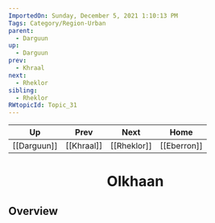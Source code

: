 ```yaml
---
ImportedOn: Sunday, December 5, 2021 1:10:13 PM
Tags: Category/Region-Urban
parent:
  - Darguun
up:
  - Darguun
prev:
  - Khraal
next:
  - Rheklor
sibling:
  - Rheklor
RWtopicId: Topic_31
---
```


| Up | Prev | Next | Home |
|----|------|------|------|
| [[Darguun]] | [[Khraal]] | [[Rheklor]] | [[Eberron]] |

# <center>Olkhaan</center>

## Overview
